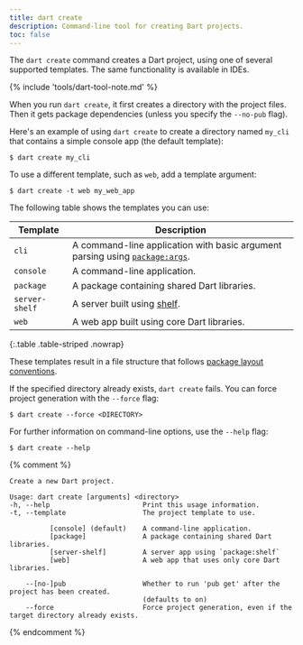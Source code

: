 ```yaml
---
title: dart create
description: Command-line tool for creating Dart projects.
toc: false
---
```


The `dart create` command creates a Dart project,
using one of several supported templates.
The same functionality is available in IDEs.

{% include 'tools/dart-tool-note.md' %}

When you run `dart create`, it first creates a directory with the project files. 
Then it gets package dependencies (unless you specify the `--no-pub` flag).

Here's an example of using `dart create` to create a directory named `my_cli` 
that contains a simple console app (the default template):

```console
$ dart create my_cli
```

To use a different template, such as `web`, add a template argument:

```console
$ dart create -t web my_web_app
```

The following table shows the templates you can use:

| Template       | Description                                                                                           |
|----------------|-------------------------------------------------------------------------------------------------------|
| `cli`          | A command-line application with basic argument parsing using [`package:args`]({{site.pub-pkg}}/args). |
| `console`      | A command-line application.                                                                           |
| `package`      | A package containing shared Dart libraries.                                                           |
| `server-shelf` | A server built using [shelf][].                                                                       |
| `web`          | A web app built using core Dart libraries.                                                            |

{:.table .table-striped .nowrap}

[shelf]: {{site.pub-pkg}}/shelf

These templates result in a file structure that follows
[package layout conventions](/tools/pub/package-layout).

If the specified directory already exists, `dart create` fails. 
You can force project generation with the `--force` flag:

```console
$ dart create --force <DIRECTORY>
```

For further information on command-line options, use the `--help` flag:

```console
$ dart create --help
```

{% comment %}
```
Create a new Dart project.

Usage: dart create [arguments] <directory>
-h, --help                       Print this usage information.
-t, --template                   The project template to use.

          [console] (default)    A command-line application.
          [package]              A package containing shared Dart libraries.
          [server-shelf]         A server app using `package:shelf`
          [web]                  A web app that uses only core Dart libraries.

    --[no-]pub                   Whether to run 'pub get' after the project has been created.
                                 (defaults to on)
    --force                      Force project generation, even if the target directory already exists.
```
{% endcomment %}
